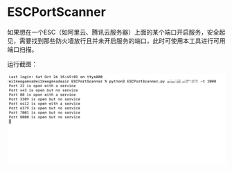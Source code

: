 # ESCPortScanner
如果想在一个ESC（如阿里云、腾讯云服务器）上面的某个端口开启服务，安全起见，需要找到那些防火墙放行且并未开启服务的端口，此时可使用本工具进行可用端口扫描。



运行截图：

![image-20241026181038292](img/image-20241026181038292.png)
